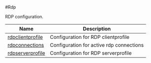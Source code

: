 #Rdp

RDP configuration.


<table><thead><tr><th>Name</th><th>Description</th></tr></thead><tbody><tr><td><a href="../../../configuration/rdp/rdpclientprofile/rdpclientprofile">rdpclientprofile</a></td><td>Configuration for RDP clientprofile</td><tr><tr><td><a href="../../../configuration/rdp/rdpconnections/rdpconnections">rdpconnections</a></td><td>Configuration for active rdp connections</td><tr><tr><td><a href="../../../configuration/rdp/rdpserverprofile/rdpserverprofile">rdpserverprofile</a></td><td>Configuration for RDP serverprofile</td><tr></tbody></table>
